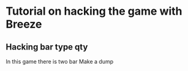 # Tutorial on hacking the game with Breeze
## Hacking bar type qty
In this game there is two bar 
Make a dump
